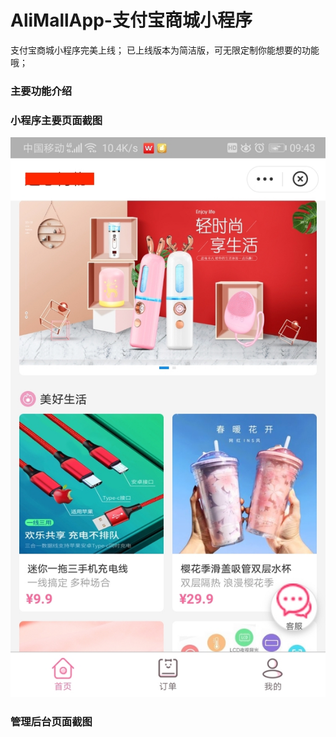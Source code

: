 # AliMallApp-支付宝商城小程序

支付宝商城小程序完美上线；
已上线版本为简洁版，可无限定制你能想要的功能哦；

### 主要功能介绍

### 小程序主要页面截图
![image](https://github.com/sailorlxj/AliMallApp/blob/master/01-%E9%A6%96%E9%A1%B5.jpeg) <br>

### 管理后台页面截图

